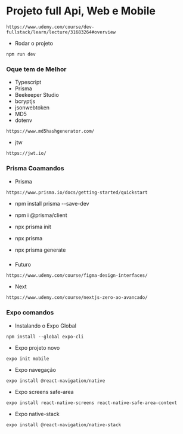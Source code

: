# Projeto full Api, Web e Mobile
```
https://www.udemy.com/course/dev-fullstack/learn/lecture/31683264#overview

```
* Rodar o projeto
```
npm run dev
```
### Oque tem de Melhor
* Typescript
* Prisma
* Beekeeper Studio
* bcryptjs
* jsonwebtoken
* MD5
* dotenv
```
https://www.md5hashgenerator.com/
```
* jtw
```
https://jwt.io/
```

### Prisma Coamandos
* Prisma
```
https://www.prisma.io/docs/getting-started/quickstart
```
* npm install prisma --save-dev
* npm i @prisma/client
* npx prisma init

* npx prisma
* npx prisma generate

###
* Futuro
```
https://www.udemy.com/course/figma-design-interfaces/
```
* Next
```
https://www.udemy.com/course/nextjs-zero-ao-avancado/
```

### Expo comandos

* Instalando o Expo Global
```
npm install --global expo-cli
```

* Expo projeto novo
```
expo init mobile
```

* Expo navegação
```
expo install @react-navigation/native
```

* Expo screens safe-area
```
expo install react-native-screens react-native-safe-area-context
```

* Expo  native-stack
```
expo install @react-navigation/native-stack
```